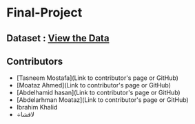 # Final-Project
## Dataset : [View the Data](https://drive.google.com/drive/folders/1VkRBXwhoWMssI4kojFYQD_C2ZvCpQllS?usp=sharing)

## Contributors

- [Tasneem Mostafa](Link to contributor's page or GitHub)
- [Moataz Ahmed](Link to contributor's page or GitHub)
- [Abdelhamid hasan](Link to contributor's page or GitHub)
- [Abdelarhman Moataz](Link to contributor's page or GitHub)
- Ibrahim Khalid
- ÷لاقشا
